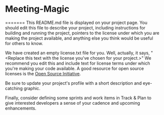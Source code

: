 # Meeting-Magic
=======
This README.md file is displayed on your project page. You should edit this
file to describe your project, including instructions for building and
running the project, pointers to the license under which you are making the
project available, and anything else you think would be useful for others to
know.

We have created an empty license.txt file for you. Well, actually, it says,
"<Replace this text with the license you've chosen for your project.>" We
recommend you edit this and include text for license terms under which you're
making your code available. A good resource for open source licenses is the
[Open Source Initiative](http://opensource.org/).

Be sure to update your project's profile with a short description and
eye-catching graphic.

Finally, consider defining some sprints and work items in Track & Plan to give
interested developers a sense of your cadence and upcoming enhancements.
